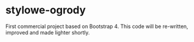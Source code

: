 # stylowe-ogrody
First commercial project based on Bootstrap 4. This code will be re-written, improved and made lighter shortly.
